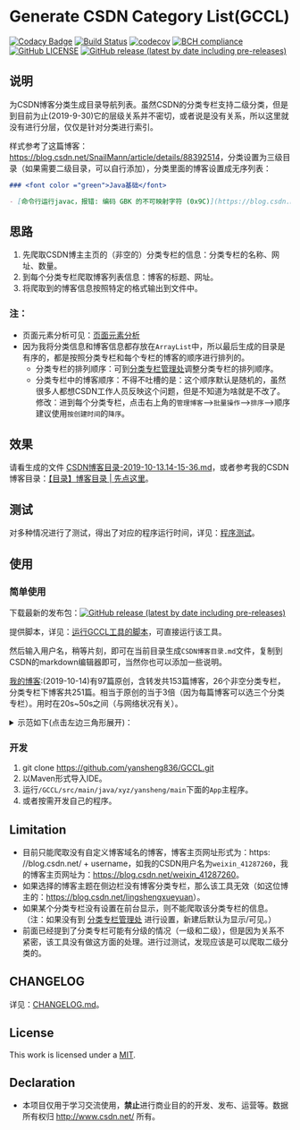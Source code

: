 # Generate CSDN Category List(GCCL)

[![Codacy Badge](https://api.codacy.com/project/badge/Grade/4462adf5e25f4e40a5adf2350e9c5dbe)](https://www.codacy.com?utm_source=github.com&amp;utm_medium=referral&amp;utm_content=yansheng836/GCCL&amp;utm_campaign=Badge_Grade)
[![Build Status](https://travis-ci.org/yansheng836/GCCL.svg?branch=master)](https://travis-ci.org/yansheng836/GCCL)
[![codecov](https://codecov.io/gh/yansheng836/GCCL/branch/master/graph/badge.svg)](https://codecov.io/gh/yansheng836/GCCL)
[![BCH compliance](https://bettercodehub.com/edge/badge/yansheng836/GCCL?branch=master)](https://bettercodehub.com/)
[![GitHub LICENSE ](https://img.shields.io/github/license/yansheng836/GCCL)](https://github.com/yansheng836/GCCL/blob/master/LICENSE.txt)
[![GitHub release (latest by date including pre-releases)](https://img.shields.io/github/v/release/yansheng836/GCCL?include_prereleases)](https://github.com/yansheng836/GCCL/releases)

## 说明

为CSDN博客分类生成目录导航列表。虽然CSDN的分类专栏支持二级分类，但是到目前为止(2019-9-30)它的层级关系并不密切，或者说是没有关系，所以这里就没有进行分层，仅仅是针对分类进行索引。

样式参考了这篇博客：<https://blog.csdn.net/SnailMann/article/details/88392514>，分类设置为三级目录（如果需要二级目录，可以自行添加），分类里面的博客设置成无序列表：

```markdown
### <font color ="green">Java基础</font>

- [命令行运行javac，报错: 编码 GBK 的不可映射字符 (0x9C)](https://blog.csdn.net/weixin_41287260/article/details/100177044)
```

## 思路

1. 先爬取CSDN博主主页的（非空的）分类专栏的信息：分类专栏的名称、网址、数量。
2. 到每个分类专栏爬取博客列表信息：博客的标题、网址。
3. 将爬取到的博客信息按照特定的格式输出到文件中。

### 注：

- 页面元素分析可见：[页面元素分析](<https://github.com/yansheng836/GCCL/tree/master/%E9%A1%B5%E9%9D%A2%E5%85%83%E7%B4%A0%E5%88%86%E6%9E%90>)
- 因为我将分类信息和博客信息都存放在`ArrayList`中，所以最后生成的目录是有序的，都是按照分类专栏和每个专栏的博客的顺序进行排列的。
  - 分类专栏的排列顺序：可到[分类专栏管理处](https://mp.csdn.net/classify_and_column/list)调整分类专栏的排列顺序。
  - 分类专栏中的博客顺序：不得不吐槽的是：这个顺序默认是随机的，虽然很多人都想CSDN工作人员反映这个问题，但是不知道为啥就是不改了。修改：进到每个分类专栏，点击右上角的`管理博客`-->`批量操作`-->`排序`-->顺序建议使用`按创建时间`的`降序`。

## 效果

请看生成的文件 [CSDN博客目录-2019-10-13.14-15-36.md](<https://github.com/yansheng836/GCCL/blob/master/CSDN博客目录-2019-10-13.14-15-36.md>)，或者参考我的CSDN博客目录：[【目录】博客目录 | 先点这里](<https://blog.csdn.net/weixin_41287260/article/details/101735143>)。

## 测试

对多种情况进行了测试，得出了对应的程序运行时间，详见：[程序测试](<https://github.com/yansheng836/GCCL/blob/master/程序测试>)。

## 使用

### 简单使用

下载最新的发布包：[![GitHub release (latest by date including pre-releases)](https://img.shields.io/github/v/release/yansheng836/GCCL?include_prereleases)](https://github.com/yansheng836/GCCL/releases)

提供脚本，详见：[运行GCCL工具的脚本](<https://github.com/yansheng836/GCCL/tree/master/运行GCCL工具的脚本>)，可直接运行该工具。

然后输入用户名，稍等片刻，即可在当前目录生成`CSDN博客目录.md`文件，复制到CSDN的markdown编辑器即可，当然你也可以添加一些说明。

[我的博客](https://blog.csdn.net/weixin_41287260):(2019-10-14)有97篇原创，含转发共153篇博客，26个非空分类专栏，分类专栏下博客共251篇。相当于原创的当于3倍（因为每篇博客可以选三个分类专栏）。用时在20s~50s之间（与网络状况有关）。

<details>
<summary>
示范如下(点击左边三角形展开)：
</summary>

```shell
-------------------------------------------------------------------------------
-----------------------欢迎使用CSDN博客目录生成工具(GCCL)----------------------
                          _____   _____  _____  _
                         / ____| / ____|/ ____|| |
                        | |  __ | |    | |     | |
                        | | |_ || |    | |     | |
                        | |__| || |____| |____ | |____
                         \_____| \_____|\_____||______|
.
该工具可为您生成“CSDN博客导航目录”,使用前请阅读README,然后按照提示进行操作。
如果在使用过程中遇到问题，可到 https://github.com/yansheng836/GCCL/issues 提问。
-------------------------------------------------------------------------------
-------------------------------------------------------------------------------
！！！！！！！！！！！！！！！！！声明：！！！！！！！！！！！！！！！！！！！
该工具仅供学习交流使用，请勿用于商业用途；该工具是完全免费的，不进行任何保证，
版权归 sheng.yan836@gmail.com 所有。
-------------------------------------------------------------------------------
.
__          __  _                          _ 
\ \        / / | |                        | |
 \ \  /\  / /__| | ___ ___  _ __ ___   ___| |
  \ \/  \/ / _ \ |/ __/ _ \| '_ ` _ \ / _ \ |
   \  /\  /  __/ | (_| (_) | | | | | |  __/_|
    \/  \/ \___|_|\___\___/|_| |_| |_|\___(_)
                                             
请输入用户名：weixin_41287260


weixin_41287260,即将为您生成CSDN博客目录。

1.正在获取分类专栏的信息，请稍候……
----所有分类专栏一共有:251篇博客(包含重复的)。
----获取分类专栏信息成功，共有26个非空的分类专栏。
2.正在获取每个分类专栏内的博客信息……
----获取分类专栏内的博客信息成功！
3.正在生成该用户的‘博客导航分类目录’文件……
----生成‘博客导航分类目录’文件成功！！
文件路径为：CSDN博客目录-2019-10-14.21-54-19.md

**感谢您使用该工具,此次用时:41.143秒,期待下一次的重逢!**
  _____                 _ _                _ 
 / ____|               | | |              | |
| |  __  ___   ___   __| | |__  _   _  ___| |
| | |_ |/ _ \ / _ \ / _` | '_ \| | | |/ _ \ |
| |__| | (_) | (_) | (_| | |_) | |_| |  __/_|
 \_____|\___/ \___/ \__,_|_.__/ \__, |\___(_)
                                 __/ |       
                                |___/        
```

效果图：![效果图](https://s2.ax1x.com/2019/10/15/K9cLex.jpg)

</details>

### 开发

1. git clone <https://github.com/yansheng836/GCCL.git>
2. 以Maven形式导入IDE。
3. 运行`/GCCL/src/main/java/xyz/yansheng/main`下面的`App`主程序。
4. 或者按需开发自己的程序。

## Limitation

- 目前只能爬取没有自定义博客域名的博客，博客主页网址形式为：https: //blog.csdn.net/ + username，如我的CSDN用户名为`weixin_41287260`，我的博客主页网址为：<https://blog.csdn.net/weixin_41287260>。
- 如果选择的博客主题在侧边栏没有博客分类专栏，那么该工具无效（如这位博主的：<https://blog.csdn.net/lingshengxueyuan>）。
- 如果某个分类专栏没有设置在前台显示，则不能爬取该分类专栏的信息。（注：如果没有到 [分类专栏管理处](<https://mp.csdn.net/classify_and_column/list>) 进行设置，新建后默认为显示/可见。）
- 前面已经提到了分类专栏可能有分级的情况（一级和二级），但是因为关系不紧密，该工具没有做这方面的处理。进行过测试，发现应该是可以爬取二级分类的。

## CHANGELOG

详见：[CHANGELOG.md](https://github.com/yansheng836/GCCL/blob/master/CHANGELOG.md)。

## License

This work is licensed under a [MIT](https://github.com/yansheng836/GCCL/blob/master/LICENSE.txt).

## Declaration

- 本项目仅用于学习交流使用，**禁止**进行商业目的的开发、发布、运营等。数据所有权归 <http://www.csdn.net/> 所有。